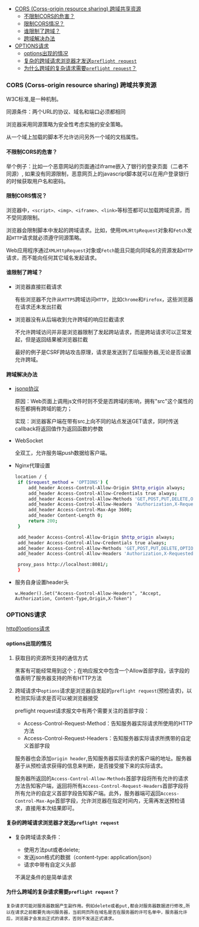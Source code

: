
<!-- TOC -->

- [CORS (Corss-origin resource sharing) 跨域共享资源](#cors-corss-origin-resource-sharing-跨域共享资源)
    - [不限制CORS的危害？](#不限制cors的危害)
    - [限制CORS情况？](#限制cors情况)
    - [谁限制了跨域？](#谁限制了跨域)
    - [跨域解决办法](#跨域解决办法)
- [OPTIONS请求](#options请求)
    - [options出现的情况](#options出现的情况)
    - [复杂的跨域请求浏览器才发送`preflight request`](#复杂的跨域请求浏览器才发送preflight-request)
    - [为什么跨域的复杂请求需要`preflight request`？](#为什么跨域的复杂请求需要preflight-request)

<!-- /TOC -->

### CORS (Corss-origin resource sharing) 跨域共享资源

W3C标准,是一种机制。

同源条件：两个URL的协议、域名和端口必须都相同

浏览器采用同源策略为安全性考虑实施的安全策略。

从一个域上加载的脚本不允许访问另外一个域的文档属性。

#### 不限制CORS的危害？

举个例子：比如一个恶意网站的页面通过iframe嵌入了银行的登录页面（二者不同源）, 如果没有同源限制，恶意网页上的javascript脚本就可以在用户登录银行的时候获取用户名和密码。

#### 限制CORS情况？

浏览器中，`<script>、<img>、<iframe>、<link>`等标签都可以加载跨域资源，而不受同源限制。

浏览器会限制脚本中发起的跨域请求。比如，使用`XMLHttpRequest`对象和`Fetch`发起`HTTP`请求就必须遵守同源策略。

Web应用程序通过`XMLHttpRequest`对象或`Fetch`能且只能向同域名的资源发起`HTTP`请求，而不能向任何其它域名发起请求。

#### 谁限制了跨域？

- 浏览器直接拦截请求

    有些浏览器不允许从`HTTPS`跨域访问`HTTP`，比如`Chrome`和`Firefox`，这些浏览器在请求还未发出拦截

- 浏览器没有从后端收到允许跨域的响应拦截请求

    不允许跨域访问并非是浏览器限制了发起跨站请求，而是跨站请求可以正常发起，但是返回结果被浏览器拦截

    最好的例子是CSRF跨站攻击原理，请求是发送到了后端服务器,无论是否设置允许跨域。

#### 跨域解决办法

- [jsonp协议](https://www.cnblogs.com/dowinning/archive/2012/04/19/json-jsonp-jquery.html)

  原因：Web页面上调用js文件时则不受是否跨域的影响，拥有"src"这个属性的标签都拥有跨域的能力；

  实现：浏览器客户端在带有src上向不同的站点发送GET请求，同时传送callback将返回值作为返回函数的参数

- WebSocket

  全双工，允许服务端push数据给客户端。
- Nginx代理设置

  ```bash
  location / {
   if ($request_method = 'OPTIONS') {
       add_header Access-Control-Allow-Origin $http_origin always;
       add_header Access-Control-Allow-Credentials true always;
       add_header Access-Control-Allow-Methods 'GET,POST,PUT,DELETE,OPTIONS' always;
       add_header Access-Control-Allow-Headers 'Authorization,X-Requested-With,Content-Type,Origin,Accept' always;
       add_header Access-Control-Max-Age 3600;
       add_header Content-Length 0;
       return 200;
   }

   add_header Access-Control-Allow-Origin $http_origin always;
   add_header Access-Control-Allow-Credentials true always;
   add_header Access-Control-Allow-Methods 'GET,POST,PUT,DELETE,OPTIONS' always;
   add_header Access-Control-Allow-Headers 'Authorization,X-Requested-With,Content-Type,Origin,Accept' always;

   proxy_pass http://localhost:8081/;
   }   
  ```

- 服务自身设置header头 
  
   ```golang
   w.Header().Set("Access-Control-Allow-Headers", "Accept, Authorization, Content-Type,Origin,X-Token")
   ```

### OPTIONS请求
[http的options请求](https://cloud.tencent.com/developer/news/397683)

#### options出现的情况

1. 获取目的资源所支持的通信方式

    黑客有可能经常用到这个；在响应报文中包含一个Allow首部字段，该字段的值表明了服务器支持的所有HTTP方法

2. 跨域请求中`options`请求是浏览器自发起的`preflight request`(预检请求)，以检测实际请求是否可以被浏览器接受

    preflight request请求报文中有两个需要关注的首部字段：
    - Access-Control-Request-Method：告知服务器实际请求所使用的HTTP方法
    - Access-Control-Request-Headers：告知服务器实际请求所携带的自定义首部字段

    服务器也会添加`origin header`,告知服务器实际请求的客户端的地址。服务器基于从预检请求获得的信息来判断，是否接受接下来的实际请求。

    服务器所返回的`Access-Control-Allow-Methods`首部字段将所有允许的请求方法告知客户端，返回将所有`Access-Control-Request-Headers`首部字段将所有允许的自定义首部字段告知客户端。此外，服务器端可返回`Access-Control-Max-Age`首部字段，允许浏览器在指定时间内，无需再发送预检请求，直接用本次结果即可。

#### 复杂的跨域请求浏览器才发送`preflight request`

- 复杂跨域请求条件：
    - 使用方法put或者delete;
    - 发送json格式的数据（content-type: application/json）
    - 请求中带有自定义头部

    不满足条件的是简单请求

#### 为什么跨域的复杂请求需要`preflight request`？

    复杂请求可能对服务器数据产生副作用。例如delete或者put,都会对服务器数据进行修改,所以在请求之前都要先询问服务器，当前网页所在域名是否在服务器的许可名单中，服务器允许后，浏览器才会发出正式的请求，否则不发送正式请求。





